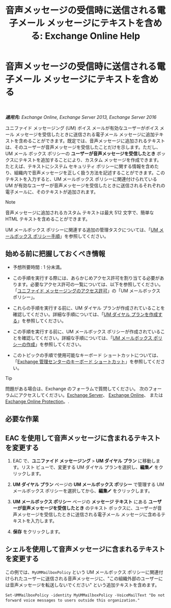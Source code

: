 ﻿---
title: '音声メッセージの受信時に送信される電子メール メッセージにテキストを含める: Exchange Online Help'
TOCTitle: 音声メッセージの受信時に送信される電子メール メッセージにテキストを含める
ms:assetid: b2eec29c-e5eb-4263-80d8-0b9813dd56dc
ms:mtpsurl: https://technet.microsoft.com/ja-jp/library/Bb201718(v=EXCHG.150)
ms:contentKeyID: 51407564
ms.date: 05/22/2018
mtps_version: v=EXCHG.150
ms.translationtype: HT
---

# 音声メッセージの受信時に送信される電子メール メッセージにテキストを含める

 

_**適用先:** Exchange Online, Exchange Server 2013, Exchange Server 2016_

ユニファイド メッセージング (UM) ボイス メールが有効なユーザーがボイス メール メッセージを受信したときに送信される電子メール メッセージに追加テキストを含めることができます。既定では、音声メッセージに追加されるテキストは、そのユーザーが音声メッセージを受信したことだけを示します。ただし、UM メール ボックス ポリシーの <strong>ユーザーが音声メッセージを受信したとき</strong> ボックスにテキストを追加することにより、カスタム メッセージを作成できます。たとえば、テキストにシステム セキュリティ ポリシーに関する情報を含めたり、組織内で音声メッセージを正しく扱う方法を記述することができます。このテキストを入力すると、UM メールボックス ポリシーに関連付けられている UM が有効なユーザーが音声メッセージを受信したときに送信されるそれぞれの電子メールに、そのテキストが追加されます。


> [!NOTE]
> 音声メッセージに追加されるカスタム テキストは最大 512 文字で、簡単な HTML テキストを含めることができます。



UM メールボックス ポリシーに関連する追加の管理タスクについては、「[UM メールボックス ポリシー手順](um-mailbox-policy-procedures-exchange-2013-help.md)」を参照してください。

## 始める前に把握しておくべき情報

  - 予想所要時間 : 1 分未満。

  - この手順を実行する際には、あらかじめアクセス許可を割り当てる必要があります。必要なアクセス許可の一覧については、以下を参照してください。「[ユニファイド メッセージングのアクセス許可](unified-messaging-permissions-exchange-2013-help.md)」の「UM メールボックス ポリシー」。

  - これらの手順を実行する前に、UM ダイヤル プランが作成されていることを確認してください。詳細な手順については、「[UM ダイヤル プランを作成する](create-a-um-dial-plan-exchange-2013-help.md)」を参照してください。

  - この手順を実行する前に、UM メールボックス ポリシーが作成されていることを確認してください。詳細な手順については、「[UM メールボックス ポリシーの作成](create-a-um-mailbox-policy-exchange-2013-help.md)」を参照してください。

  - このトピックの手順で使用可能なキーボード ショートカットについては、「[Exchange 管理センターのキーボード ショートカット](keyboard-shortcuts-in-the-exchange-admin-center-exchange-online-protection-help.md)」を参照してください。


> [!TIP]
> 問題がある場合は、Exchange のフォーラムで質問してください。 次のフォーラムにアクセスしてください。<A href="https://go.microsoft.com/fwlink/p/?linkid=60612">Exchange Server</A>、 <A href="https://go.microsoft.com/fwlink/p/?linkid=267542">Exchange Online</A>、 または <A href="https://go.microsoft.com/fwlink/p/?linkid=285351">Exchange Online Protection</A>。.



## 必要な作業

## EAC を使用して音声メッセージに含まれるテキストを変更する

1.  EAC で、<strong>ユニファイド メッセージング</strong> \> <strong>UM ダイヤル プラン</strong> に移動します。リスト ビューで、変更する UM ダイヤル プランを選択し、<strong>編集</strong>![編集アイコン](images/Bb124582.6f53ccb2-1f13-4c02-bea0-30690e6ea71d(EXCHG.150).gif "編集アイコン") をクリックします。

2.  <strong>UM ダイヤル プラン</strong> ページの <strong>UM メールボックス ポリシー</strong> で管理する UM メールボックス ポリシーを選択してから、<strong>編集</strong>![編集アイコン](images/Bb124582.6f53ccb2-1f13-4c02-bea0-30690e6ea71d(EXCHG.150).gif "編集アイコン") をクリックします。

3.  <strong>UM メールボックス ポリシー</strong> ページの <strong>メッセージ テキスト</strong> にある <strong>ユーザーが音声メッセージを受信したとき</strong> のテキスト ボックスに、ユーザーが音声メッセージを受信したときに送信される電子メール メッセージに含めるテキストを入力します。

4.  <strong>保存</strong> をクリックします。

## シェルを使用して音声メッセージに含まれるテキストを変更する

この例では、`MyUMMailboxPolicy` という UM メールボックス ポリシーに関連付けられたユーザーに送信される音声メッセージに、"この組織外部のユーザーには音声メッセージを転送しないでください" という追加テキストを含めます。

    Set-UMMailboxPolicy -identity MyUMMailboxPolicy -VoiceMailText "Do not forward voice messages to users outside this organization."

